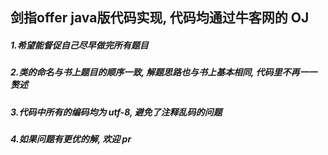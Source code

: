 ## 剑指offer java版代码实现, 代码均通过牛客网的 OJ

##### 1.希望能督促自己尽早做完所有题目

##### 2.类的命名与书上题目的顺序一致, 解题思路也与书上基本相同, 代码里不再一一赘述

##### 3.代码中所有的编码均为 utf-8, 避免了注释乱码的问题 

##### 4.如果问题有更优的解, 欢迎 pr
